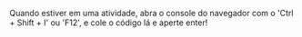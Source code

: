 Quando estiver em uma atividade, abra o console do navegador com o 'Ctrl + Shift + I' ou 'F12', e cole o código lá e aperte enter!
